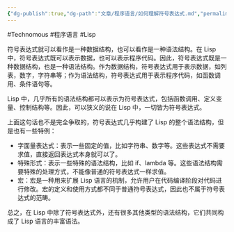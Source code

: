 ```yaml
---
{"dg-publish":true,"dg-path":"文章/程序语言/如何理解符号表达式.md","permalink":"/文章/程序语言/如何理解符号表达式/","dgEnableSearch":"true","created":"2023-03-16T13:19:54.000+08:00","updated":"2023-11-23T13:59:49.224+08:00"}
---
```


#Technomous #程序语言 #Lisp

符号表达式就可以看作是一种数据结构，也可以看作是一种语法结构。在 Lisp 中，符号表达式既可以表示数据，也可以表示程序代码。因此，符号表达式既是一种数据结构，也是一种语法结构。作为数据结构，符号表达式用于表示数据，如列表，数字，字符串等；作为语法结构，符号表达式用于表示程序代码，如函数调用、条件语句等。

Lisp 中，几乎所有的语法结构都可以表示为符号表达式，包括函数调用、定义变量、控制结构等。因此，可以狭义的说在 Lisp 中，一切皆为符号表达式。

上面这句话也不是完全争取的，符号表达式几乎构建了 Lisp 的整个语法结构，但是也有一些特例：

* 字面量表达式：表示一些固定的值，比如字符串、数字等。这些表达式不需要求值，直接返回表达式本身就可以了。
* 特殊形式：表示一些特殊的语法结构，比如 if、lambda 等。这些语法结构需要特殊的处理方式，不能像普通的符号表达式一样求值。
* 宏：宏是一种用来扩展 Lisp 语言的机制，允许用户在代码编译阶段对代码进行修改。宏的定义和使用方式都不同于普通符号表达式，因此也不属于符号表达式的范畴。

总之，在 Lisp 中除了符号表达式外，还有很多其他类型的语法结构，它们共同构成了 Lisp 语言的丰富语法。